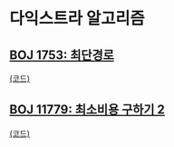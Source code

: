 # 다익스트라 알고리즘

## [BOJ 1753: 최단경로](https://www.acmicpc.net/problem/1753)
[(코드)](https://github.com/DJ-archive/Algorithm-DataStructure/blob/main/0minyoung0/algorithm/29_다익스트라알고리즘/Boj1753.java)

## [BOJ 11779: 최소비용 구하기 2](https://www.acmicpc.net/problem/11779)
[(코드)](https://github.com/DJ-archive/Algorithm-DataStructure/blob/main/0minyoung0/algorithm/29_다익스트라알고리즘/Boj11779.java)
